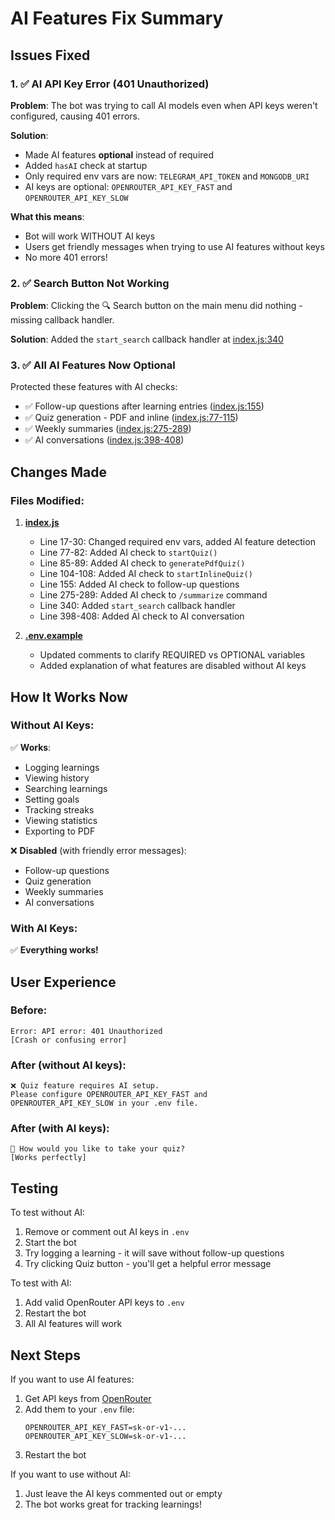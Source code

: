 # AI Features Fix Summary

## Issues Fixed

### 1. ✅ AI API Key Error (401 Unauthorized)
**Problem**: The bot was trying to call AI models even when API keys weren't configured, causing 401 errors.

**Solution**:
- Made AI features **optional** instead of required
- Added `hasAI` check at startup
- Only required env vars are now: `TELEGRAM_API_TOKEN` and `MONGODB_URI`
- AI keys are optional: `OPENROUTER_API_KEY_FAST` and `OPENROUTER_API_KEY_SLOW`

**What this means**:
- Bot will work WITHOUT AI keys
- Users get friendly messages when trying to use AI features without keys
- No more 401 errors!

### 2. ✅ Search Button Not Working
**Problem**: Clicking the 🔍 Search button on the main menu did nothing - missing callback handler.

**Solution**: Added the `start_search` callback handler at [index.js:340](index.js#L340)

### 3. ✅ All AI Features Now Optional

Protected these features with AI checks:
- ✅ Follow-up questions after learning entries ([index.js:155](index.js#L155))
- ✅ Quiz generation - PDF and inline ([index.js:77-115](index.js#L77-L115))
- ✅ Weekly summaries ([index.js:275-289](index.js#L275-L289))
- ✅ AI conversations ([index.js:398-408](index.js#L398-L408))

## Changes Made

### Files Modified:
1. **[index.js](index.js)**
   - Line 17-30: Changed required env vars, added AI feature detection
   - Line 77-82: Added AI check to `startQuiz()`
   - Line 85-89: Added AI check to `generatePdfQuiz()`
   - Line 104-108: Added AI check to `startInlineQuiz()`
   - Line 155: Added AI check to follow-up questions
   - Line 275-289: Added AI check to `/summarize` command
   - Line 340: Added `start_search` callback handler
   - Line 398-408: Added AI check to AI conversation

2. **[.env.example](.env.example)**
   - Updated comments to clarify REQUIRED vs OPTIONAL variables
   - Added explanation of what features are disabled without AI keys

## How It Works Now

### Without AI Keys:
✅ **Works**:
- Logging learnings
- Viewing history
- Searching learnings
- Setting goals
- Tracking streaks
- Viewing statistics
- Exporting to PDF

❌ **Disabled** (with friendly error messages):
- Follow-up questions
- Quiz generation
- Weekly summaries
- AI conversations

### With AI Keys:
✅ **Everything works!**

## User Experience

### Before:
```
Error: API error: 401 Unauthorized
[Crash or confusing error]
```

### After (without AI keys):
```
❌ Quiz feature requires AI setup.
Please configure OPENROUTER_API_KEY_FAST and
OPENROUTER_API_KEY_SLOW in your .env file.
```

### After (with AI keys):
```
🧠 How would you like to take your quiz?
[Works perfectly]
```

## Testing

To test without AI:
1. Remove or comment out AI keys in `.env`
2. Start the bot
3. Try logging a learning - it will save without follow-up questions
4. Try clicking Quiz button - you'll get a helpful error message

To test with AI:
1. Add valid OpenRouter API keys to `.env`
2. Restart the bot
3. All AI features will work

## Next Steps

If you want to use AI features:
1. Get API keys from [OpenRouter](https://openrouter.ai/)
2. Add them to your `.env` file:
   ```
   OPENROUTER_API_KEY_FAST=sk-or-v1-...
   OPENROUTER_API_KEY_SLOW=sk-or-v1-...
   ```
3. Restart the bot

If you want to use without AI:
1. Just leave the AI keys commented out or empty
2. The bot works great for tracking learnings!
